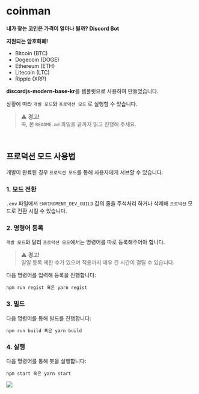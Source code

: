 # coinman
**내가 찾는 코인은 가격이 얼마나 될까? Discord Bot**

**지원되는 암호화폐!**
<ul>
  <li>Bitcoin (BTC)</li>
  <li>Dogecoin (DOGE)</li>
  <li>Ethereum (ETH)</li>
  <li>Litecoin (LTC)</li>
  <li>Ripple (XRP)</li>
  
</ul>

**discordjs-modern-base-kr**를 템플릿으로 사용하여 만들었습니다.

상황에 따라 `개발 모드`와 `프로덕션 모드` 로 실행할 수 있습니다.

> :warning: **경고!**\
> 꼭, 본 `README.md` 파일을 끝까지 읽고 진행해 주세요.

<br />

## 프로덕션 모드 사용법
개발이 완료된 경우 `프로덕션 모드`를 통해 사용자에게 서브할 수 있습니다.

### 1. 모드 전환
`.env` 파일에서 `ENVIROMENT_DEV_GUILD` 값의 줄을 주석처리 하거나 삭제해 `프로덕션` 모드로 전환 시킬 수 있습니다.

### 2. 명령어 등록
`개발 모드`와 달리 `프로덕션 모드`에서는 명령어를 따로 등록해주어야 합니다.

> :warning: **경고!**\
> 일일 등록 제한 수가 있으며 적용까지 매우 긴 시간이 걸릴 수 있습니다.

다음 명령어를 입력해 등록을 진행합니다:
```
npm run regist 혹은 yarn regist
```

### 3. 빌드
다음 명령어를 통해 빌드를 진행합니다:
```
npm run build 혹은 yarn build
```

### 4. 실행
다음 명령어를 통해 봇을 실행합니다:
```
npm start 혹은 yarn start

```

![](https://user-images.githubusercontent.com/84012697/204282811-b48c307e-03ad-4b73-8bbf-27b0dcbca72f.PNG)
